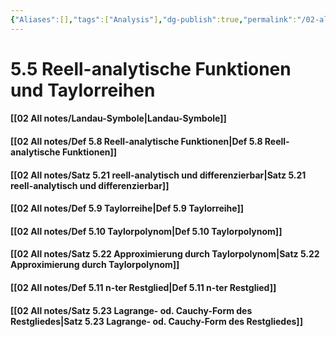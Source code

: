 ```yaml
---
{"Aliases":[],"tags":["Analysis"],"dg-publish":true,"permalink":"/02-all-notes/5-5-reell-analytische-funktionen-und-taylorreihen/","dgHomeLink":true,"dgPassFrontmatter":true}
---
```


# 5.5 Reell-analytische Funktionen und Taylorreihen
#### [[02 All notes/Landau-Symbole|Landau-Symbole]]
#### [[02 All notes/Def 5.8 Reell-analytische Funktionen|Def 5.8 Reell-analytische Funktionen]]
#### [[02 All notes/Satz 5.21 reell-analytisch und differenzierbar|Satz 5.21 reell-analytisch und differenzierbar]]
#### [[02 All notes/Def 5.9 Taylorreihe|Def 5.9 Taylorreihe]]
#### [[02 All notes/Def 5.10 Taylorpolynom|Def 5.10 Taylorpolynom]]
#### [[02 All notes/Satz 5.22 Approximierung durch Taylorpolynom|Satz 5.22 Approximierung durch Taylorpolynom]]
#### [[02 All notes/Def 5.11 n-ter Restglied|Def 5.11 n-ter Restglied]]
#### [[02 All notes/Satz 5.23 Lagrange- od. Cauchy-Form des Restgliedes|Satz 5.23 Lagrange- od. Cauchy-Form des Restgliedes]]
